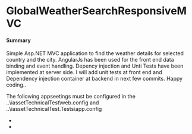 # GlobalWeatherSearchResponsiveMVC
<h4>Summary</h4>
<p>Simple Asp.NET MVC application to find the weather details for selected country and the city. AngularJs has been used for the front end data binding and event handling. Depency injection and Unti Tests have been implemented at server side. I will add unit tests at front end and Dependency injection container at backend in next few commits. Happy coding.. </p>
<p>The following appseetings must be configured in the ..\iassetTechnicalTest\web.config and ..\iassetTechnicalTest.Tests\app.config</p>
<ul>
<li><add key="WeatherAPIKey" value="Valid API Key must be configured Please see http://openweathermap.org/faq#error401 for more info." /></li>
<li><add key="WeatherURI" value="http://api.openweathermap.org/data/2.5/weather" /></li>
</ul>
